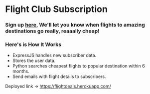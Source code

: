 # Flight Club Subscription

### Sign up [here](https://flightdeals.herokuapp.com/), We'll let you know when flights to amazing destinations go really, reaaally cheap!

### Here's is How It Works
- ExpressJS handles new subscriber data.
- Stores the user data.
- Python searches cheapest flights to popular destination within 6 months.
- Send emails with flight details to subscribers.

Deployed link -> https://flightdeals.herokuapp.com/